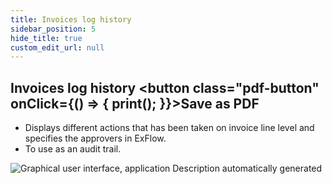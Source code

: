 ```yaml
---
title: Invoices log history
sidebar_position: 5
hide_title: true
custom_edit_url: null
---
```

## Invoices log history <button class="pdf-button" onClick={() => { print(); }}>Save as PDF</button>

- Displays different actions that has been taken on invoice line level and specifies the approvers in ExFlow.
- To use as an audit trail. 

![Graphical user interface, application Description automatically generated](@site/static/img/media/image311.png)